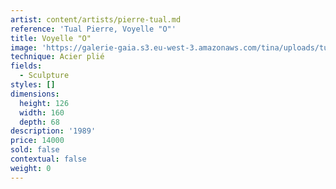 ```yaml
---
artist: content/artists/pierre-tual.md
reference: 'Tual Pierre, Voyelle "O"'
title: Voyelle "O"
image: 'https://galerie-gaia.s3.eu-west-3.amazonaws.com/tina/uploads/tual-pierre/galerie gaia pierre tual voyelle 0ES.jpeg'
technique: Acier plié
fields:
  - Sculpture
styles: []
dimensions:
  height: 126
  width: 160
  depth: 68
description: '1989'
price: 14000
sold: false
contextual: false
weight: 0
---
```


